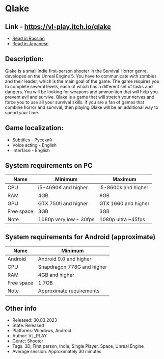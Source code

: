 # Qlake

## Link - https://vl-play.itch.io/qlake

- [Read in Russian](README.ru.md)
- [Read in Japanese](README.ja.md)

## Description:
Qlake is a small indie first-person shooter in the Survival Horror genre, developed on the Unreal Engine 5. You have to communicate with zombies and their leader, which is the main goal of the game. The game requires you to complete several levels, each of which has a different set of tasks and dangers. You will be looking for weapons and ammunition that will help you prevent evil and survive. Qlake is a game that will stretch your nerves and force you to use all your survival skills. If you are a fan of games that combine horror and survival, then playing Qlake will be an additional way to spend your time.

## Game localization:
- Subtitles - Русский
- Voice acting - English
- Interface - English


## System requirements on PC

| Name	       | Minimum                |	Maximum
|--------------|------------------------|-------------------------|
| CPU	         | i5-4690K and higher    | i5-8600k and higher
| RAM	         | 4GB	                  | 8GB
| GPU	         | GTX 750ti and higher   |	GTX 1660 and higher
| Free space	 | 3GB	                  | 3GB
| Note	       | 1080p very low ~ 30fps	| 1080p ultra ~45fps

## System requirements for Android (approximate)

| Name	       | Minimum                  
|--------------|--------------------------|
| Android	     | Android 9.0 and higher   
| CPU	         | Snapdragon 778G and higher                    
| RAM	         | 4GB and higher   
| Free space	 | 1.7GB                    
| Note	       | Approximate requirements	

## Other info
- Released: 30.03.2023
- State: Released
- Platforms: Windows, Android
- Author: VL_PLAY
- Genre: Shooter
- Tags: 3D, First person, Indie, Single Player, Space, Unreal Engine
- Average session: Approximately 30 minutes
